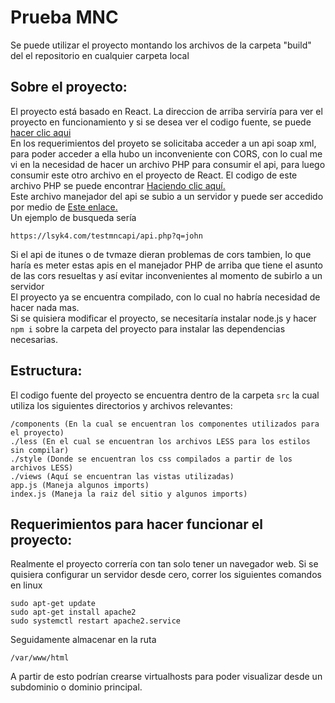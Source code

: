 # Prueba MNC
Se puede utilizar el proyecto montando los archivos de la carpeta "build" del el repositorio en cualquier carpeta local  

## Sobre el proyecto:
El proyecto está basado en React. La direccion de arriba serviría para ver el proyecto en funcionamiento y si se desea ver el codigo fuente, se puede [hacer clic aqui](https://github.com/lsyk4/prueba_tribal_mnc)  
En los requerimientos del proyeto se solicitaba acceder a un api soap xml, para poder acceder a ella hubo un inconveniente con CORS, con lo cual me vi en la necesidad de hacer un archivo PHP para consumir el api, para luego consumir este otro archivo en el proyecto de React. El codigo de este archivo PHP se puede encontrar [Haciendo clic aquí.](https://github.com/lsyk4/prueba_tribal_mnc/blob/master/src/api.php)  
Este archivo manejador del api se subio a un servidor y puede ser accedido por medio de [Este enlace.](https://lsyk4.com/testmncapi/api.php)  
Un ejemplo de busqueda sería
```
https://lsyk4.com/testmncapi/api.php?q=john
```  
Si el api de itunes o de tvmaze dieran problemas de cors tambien, lo que haría es meter estas apis en el manejador PHP de arriba que tiene el asunto de las cors resueltas y así evitar inconvenientes al momento de subirlo a un servidor  
El proyecto ya se encuentra compilado, con lo cual no habría necesidad de hacer nada mas.  
Si se quisiera modificar el proyecto, se necesitaría instalar node.js y hacer  ``` npm i ``` sobre la carpeta del proyecto para instalar las dependencias necesarias.  
## Estructura:  
El codigo fuente del proyecto se encuentra dentro de la carpeta ``` src ``` la cual utiliza los siguientes directorios y archivos relevantes:  
```
/components (En la cual se encuentran los componentes utilizados para el proyecto)
./less (En el cual se encuentran los archivos LESS para los estilos sin compilar)
./style (Donde se encuentran los css compilados a partir de los archivos LESS)
./views (Aquí se encuentran las vistas utilizadas)
app.js (Maneja algunos imports)
index.js (Maneja la raiz del sitio y algunos imports)
```
## Requerimientos para hacer funcionar el proyecto:
Realmente el proyecto correría con tan solo tener un navegador web.
Si se quisiera configurar un servidor desde cero, correr los siguientes comandos en linux
```SH
sudo apt-get update
sudo apt-get install apache2
sudo systemctl restart apache2.service
```
Seguidamente almacenar en la ruta 
```
/var/www/html
```
A partir de esto podrían crearse virtualhosts para poder visualizar desde un subdominio o dominio principal.

